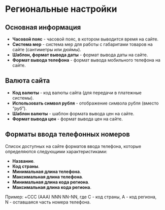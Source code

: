 # Региональные настройки

## Основная информация
* **Часовой пояс** - часовой пояс, в котором выводится время на сайте.
* **Система мер** - система мер для работы с габаритами товаров на сайте (сантиметры или дюймы).
* **Шаблон, формат вывода даты** - формат вывода даты на сайте.
* **Формат вывода телефона** - формат вывода мобильного телефона на сайте.

## Валюта сайта
* **Код валюты** - код валюты сайта (для передачи в платежные системы).
* **Использовать символ рубля** - отображение символа рубля (вместо “руб”).
* **Шаблон валюты** - шаблон формата вывода цен на сайте.
* **Формат вывода цен** - формат вывода цен на сайте.

## Форматы ввода телефонных номеров
Список доступных на сайте форматов ввода телефона, которые определяются следующими характеристиками:
* **Название**.
* **Код страны**.
* **Минимальная длина телефона**.
* **Максимальная длина телефона**.
* **Минимальная длина кода региона**.
* **Максимальная длина кода региона**.

Пример:
+CCC (AAA) NNN NN-NN, где C - код страны, A - код региона, N - оставшаяся часть номера телефона.
